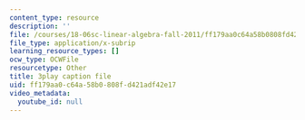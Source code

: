 ```yaml
---
content_type: resource
description: ''
file: /courses/18-06sc-linear-algebra-fall-2011/ff179aa0c64a58b0808fd421adf42e17_RWvi4Vx4CDc.srt
file_type: application/x-subrip
learning_resource_types: []
ocw_type: OCWFile
resourcetype: Other
title: 3play caption file
uid: ff179aa0-c64a-58b0-808f-d421adf42e17
video_metadata:
  youtube_id: null
---
```

